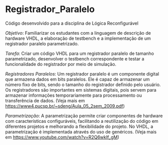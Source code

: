 # Registrador_Paralelo
Código desenvolvido para a disciplina de Lógica Reconfigurável

*Objetivo*: Familiarizar os estudantes com a linguagem de descrição de hardware VHDL, a elaboração de testbench 
e a implementação de um registrador paralelo parametrizado.

_Tarefa_: Criar um código VHDL para um registrador paralelo de tamanho parametrizado, desenvolver o testbench 
correspondente e testar a funcionalidade do registrador por meio de simulação.

*Registradores Paralelos*: Um registrador paralelo é um componente digital que armazena dados em bits paralelos. 
Ele é capaz de armazenar um número fixo de bits, sendo o tamanho do registrador definido pelo usuário. Os registradores são importantes 
em sistemas digitais, pois servem para armazenar informações temporariamente para processamento ou transferência de dados. 
(Veja mais em https://www4.pucsp.br/~sdeng/Aula_05_2sem_2009.pdf)

*Parametrização*: A parametrização permite criar componentes de hardware com características configuráveis, facilitando a reutilização do código em diferentes projetos e melhorando a flexibilidade do projeto. No VHDL, a parametrização é implementada através do uso de genéricos. (Veja mais em https://www.youtube.com/watch?v=R2Q6wkIf_gM)
